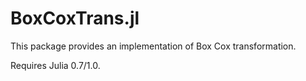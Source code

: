 # BoxCoxTrans.jl

This package provides an implementation of Box Cox transformation.

Requires Julia 0.7/1.0.